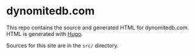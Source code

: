 # dynomitedb.com

This repo contains the source and generated HTML for dynomitedb.com. HTML is generated with [Hugo](https://gohugo.io).

Sources for this site are in the `src/` directory.
